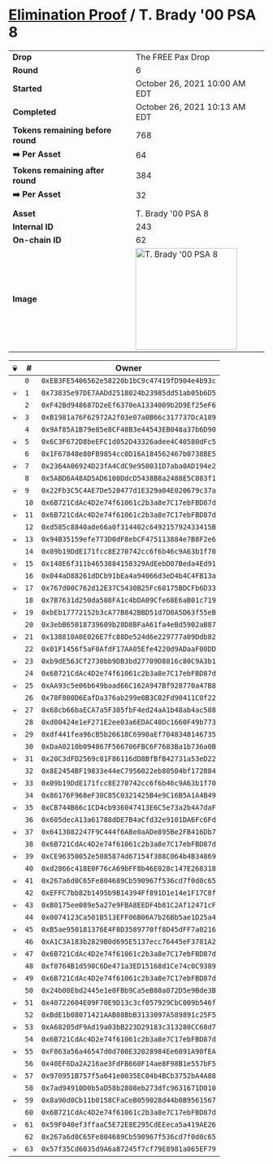 # [Elimination Proof](./readme.md) / T. Brady &#039;00 PSA 8

|||
|---|---|
| **Drop** | The FREE Pax Drop |
| **Round** | 6 |
| **Started** | October 26, 2021 10:00 AM EDT |
| **Completed** | October 26, 2021 10:13 AM EDT |
| **Tokens remaining before round** | 768 |
| **➡️ Per Asset** | 64 |
| **Tokens remaining after round** | 384 |
| **➡️ Per Asset** | 32 |
| | |
| **Asset** | T. Brady &#039;00 PSA 8 |
| **Internal ID** | 243 |
| **On-chain ID** | 62 |
| **Image** | <img src="https://tcdn.blokpax.com/94aa4804-2e29-4935-b708-d9ac496662ee/55418692dbc32385cc87c5b511e638efef6baa8673c84979538ed3e8318d9881.jpg" height="200" alt="T. Brady &#039;00 PSA 8" /> |


| 💀 | # | Owner |
| --- | --- | --- |
|  | `0` | `0xEB3FE5406562e58220b1bC9c47419fD904e4b93c` |
| 💀 | `1` | `0x73835e97DE7AADd2518024b23985dd51ab05b6D5` |
|  | `2` | `0xF42Bd948687D2eEf6370eA1334009b2D9Ef25eF6` |
| 💀 | `3` | `0xB1981a76F62972A2f03e07a0B66c317737DcA189` |
|  | `4` | `0x9Af85A1B79e85e8CF48B3e44543EB048a37b6D90` |
| 💀 | `5` | `0x6C3F672D8beEFC1d052D43326adee4C40580dFc5` |
|  | `6` | `0x1F67848e80FB9854cc0D16A184562467b0738BE5` |
| 💀 | `7` | `0x2364A06924D23fA4CdC9e950031D7aba0AD194e2` |
|  | `8` | `0x5ABD6A48AD5AD6100DdcD5438B8a2488E5C083f1` |
| 💀 | `9` | `0x22Fb3C5C4AE7De520477d1E329a04E020679c37a` |
|  | `10` | `0x6B721CdAc4D2e74f61061c2b3a8e7C17ebFBD87d` |
| 💀 | `11` | `0x6B721CdAc4D2e74f61061c2b3a8e7C17ebFBD87d` |
|  | `12` | `0xd585c8840ade66a0f314402c649215792433415B` |
| 💀 | `13` | `0x94B35159efe773D0dF8ebCF475113884e7B8F2e6` |
|  | `14` | `0x09b19DdE171fcc8E270742cc6f6b46c9A63b1f70` |
| 💀 | `15` | `0x148E6f311b4653884158329AdEebD07Beda4Ed91` |
|  | `16` | `0x044aD88261dDCb91bEa4a94066d3eD4b4C4FB13a` |
| 💀 | `17` | `0x767d00C762d12E37C5430B25Fc68175BDCFb6D33` |
|  | `18` | `0x7B7631d250da508FA1c4bDA09Cfe68E6aB01c719` |
| 💀 | `19` | `0xbEb17772152b3cA77B842BBD51d7D0A5D63f55eB` |
|  | `20` | `0x3ebB65018739609b28D8BFaA61fa4eBd5902aB87` |
| 💀 | `21` | `0x138810A0E026E7fc88De524d6e229777a09Ddb82` |
|  | `22` | `0x01F1456f5aF0AfdF17AA05Efe4220d9ADaaF00DD` |
| 💀 | `23` | `0xb9dE563Cf2730bb9DB3bd27709D8816c80C9A3b1` |
|  | `24` | `0x6B721CdAc4D2e74f61061c2b3a8e7C17ebFBD87d` |
| 💀 | `25` | `0xAA93c5e06b649baad66C162A947Bf928770a47B8` |
|  | `26` | `0x78F800D6EafDa376ab299e0B3C02Fd90411C0f22` |
| 💀 | `27` | `0x68cb66baECA7a5F305fbF4ed24aA1b48ab4ac508` |
|  | `28` | `0xd00424e1eF271E2ee03a6EDAC40Dc1660F49b773` |
| 💀 | `29` | `0xdf441fea96cB5b26618C6990aEf7048348146735` |
|  | `30` | `0xDaA0210b094867F566706FBC6F7683Ba1b736a0B` |
| 💀 | `31` | `0x20C3dFD2569c81F86116dD8BfBfB42731a53eD22` |
|  | `32` | `0x8E2454BF19833e44eC7956022eb80504bf172884` |
| 💀 | `33` | `0x09b19DdE171fcc8E270742cc6f6b46c9A63b1f70` |
|  | `34` | `0x86176F968eF30C85C0321425B4e9C16B5A1A4B49` |
| 💀 | `35` | `0xCB744B66c1CD4cb936047413E6C5e73a2b4A7daF` |
|  | `36` | `0x605decA13a61788dDE7B4aCfd32e9101DA6Fc6Fd` |
| 💀 | `37` | `0x6413082247F9C444f6ABe0aADe895Be2FB416Db7` |
|  | `38` | `0x6B721CdAc4D2e74f61061c2b3a8e7C17ebFBD87d` |
| 💀 | `39` | `0xCE96350052e5085874d67154f388C064b4B34869` |
|  | `40` | `0xd2866c418E0F76cA69bFF8b46E028c147E268318` |
| 💀 | `41` | `0x267a6d0C65Fe804689Cb590967f536cd7f0d0c65` |
|  | `42` | `0xEFFC7bb82b1495b9B14394Ff891D1e14e1F17C8f` |
| 💀 | `43` | `0xB0175ee089e5a27e9FBA8EEDF4b81C2Af12471cF` |
|  | `44` | `0x0074123Ca501B513EFF06B06A7b26Bb5ae1D25a4` |
| 💀 | `45` | `0xB5ae950181376E4F8D3589770ff8D45dFF7a0216` |
|  | `46` | `0xA1C3A183b2829B0d695E5137ecc76445eF3781A2` |
| 💀 | `47` | `0x6B721CdAc4D2e74f61061c2b3a8e7C17ebFBD87d` |
|  | `48` | `0xf0764B1d590C6De471a3ED15168d1Ce74c0C9389` |
| 💀 | `49` | `0x6B721CdAc4D2e74f61061c2b3a8e7C17ebFBD87d` |
|  | `50` | `0x24b00Ebd2445e1e0FBb9Ca5eB80a072D5e9Bde3B` |
| 💀 | `51` | `0x40722604E09F70E9D13c3cf057929CbC009b546f` |
|  | `52` | `0xBdE1b08071421AAB08BbB3133097A589891c25F5` |
| 💀 | `53` | `0xA68205dF9Ad19a03bB223D29183c313280CC68d7` |
|  | `54` | `0x6B721CdAc4D2e74f61061c2b3a8e7C17ebFBD87d` |
| 💀 | `55` | `0xF863a56a46547d0d700E32028984Ee6091A90fEA` |
|  | `56` | `0x40EF6Da2A216ae3FdFB660F14ae8F98B1e557bF5` |
| 💀 | `57` | `0x970951B757f5a641e0035EC04b4BCb3752bA4A88` |
|  | `58` | `0x7ad94910D0b5aD58b2808eb273dfc9631671D010` |
| 💀 | `59` | `0x8a90d0Cb11b0158CFaCeB059028d44b0B9561567` |
|  | `60` | `0x6B721CdAc4D2e74f61061c2b3a8e7C17ebFBD87d` |
| 💀 | `61` | `0x59F040ef3ffaaC5E72E8E295CdEEeca5a419AE26` |
|  | `62` | `0x267a6d0C65Fe804689Cb590967f536cd7f0d0c65` |
| 💀 | `63` | `0x57f35Cd6035d9A6a87245f7cf79E8981a065EF79` |

